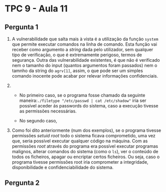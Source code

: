 # TPC 9 - Aula 11

## Pergunta 1

1. A vulnerabilidade que salta mais à vista é a utilização da função ```system``` que permite executar comandos na linha de comando. Esta função vai receber como argumento a *string* dada pelo utilizador, sem qualquer tipo de verificação, o que é extremamente perigoso, termos de segurança. 
Outra das vulnerabilidade existentes, é que não é verificado nem o tamanho do input (quantos argumentos foram passados) nem o tamnho da string do ```agrv[1]```, assim, o que pode ser um simples comando inocente pode acabar por relevar informações confidenciais.

2. 
    * No primeiro caso, se o programa fosse chamado da seguinte maneira:```./filetype "/etc/passwd | cat /etc/shadow"``` iria ser possível aceder ás passwords do sistema, caso a execução tivesse as permissões necessárias.

    * No segundo caso, 

3. Como foi dito anteriormente (num dos exemplos), se o programa tivesse permissões *setuid root* todo o sistema ficava comprometido, uma vez que, seria possível executar qualquer código na máquina. Com as permissões *root* através do programa era possível executar programas malignos, alterar comandos do sistema (como o ```ls```), ver o conteúdo de todos os ficheiros, apagar ou encriptar certos ficheiros. Ou seja, caso o programa tivesse permissões root iria comprometer a integridade, disponibilidade e confidenciabilidade do sistema.

## Pergunta 2


```

```